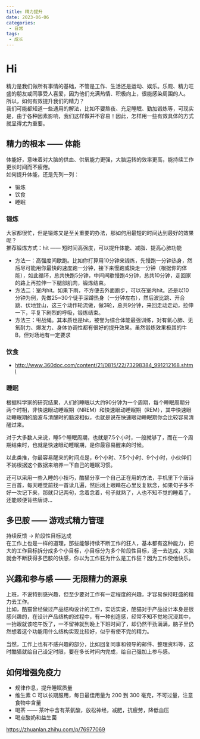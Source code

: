 ```yaml
---  
title: 精力提升
date: 2023-06-06
categories:  
 - 日常  
tags:  
 - 成长  
---  
```

# Hi
精力是我们做所有事情的基础，不管是工作、生活还是运动、娱乐。乐观、精力旺盛的朋友或同事受人喜爱，因为他们充满热情、积极向上，很能感染周围的人。
所以，如何有效提升我们的精力？  
我们可能都知道一些通用的解法，比如不要熬夜、充足睡眠、勤加锻炼等，可现实是，由于各种因素影响，我们这样做并不容易！因此，怎样用一些有效具体的方式就显得尤为重要。
## 精力的根本 —— 体能
体能好，意味着对大脑的供血、供氧能力更强，大脑运转的效率更高，能持续工作更长时间而不疲倦。  
如何提升体能，还是先列一列：
* 锻炼
* 饮食
* 睡眠
### 锻炼
大家都很忙，但是锻炼又是至关重要的办法，那如何用最短的时间达到最好的效果呢？  
推荐锻炼方式：hit —— 短时间高强度，可以提升体能、减脂、提高心肺功能  

* 方法一：高强度间歇跑。比如你打算用10分钟来锻炼，先慢跑一分钟热身，然后尽可能用你最快的速度跑一分钟，接下来慢跑或快走一分钟（根据你的体能），如此循环，总共快跑5分钟，中间间歇慢跑4分钟，总共10分钟，走回家的路上再拉伸一下腿部肌肉，锻炼结束。
* 方法二：室内hit。如果下雨，不方便去外面跑步，可以在室内hit。还是以10分钟为例，先做25~30个徒手深蹲热身（一分钟左右），然后波比跳、开合跳、伏地登山，这三个动作轮流做，做3轮，总共9分钟，来回走动走动，拉伸一下，平复下剧烈的呼吸，锻炼结束。
* 方法三：甩战绳。其本质也是hit，被誉为综合体能最强训练，对有氧心肺、无氧耐力、爆发力、身体协调性都有很好的提升效果。虽然锻炼效果极其的牛B，但对场地有一定要求

### 饮食
* http://www.360doc.com/content/21/0815/22/73298384_991212168.shtml

### 睡眠
根据科学家的研究结果，人们的睡眠以大约90分钟为一个周期，每个睡眠周期分两个时相，非快速眼动睡眠期（NREM）和快速眼动睡眠期（REM），其中快速眼动睡眠期的脑波与清醒时的脑波相似，也就是说在快速眼动睡眠期你会比较容易清醒过来。

对于大多数人来说，睡5个睡眠周期，也就是7.5个小时，一般就够了，而在一个周期结束时，也就是快速眼动睡眠期，是你最容易醒来的时候。

以此类推，你最容易醒来的时间点是，6个小时、7.5个小时、9个小时，小伙伴们不妨根据这个数据来培养一下自己的睡眠习惯。

还可以采用一些入睡的小技巧，酷猫分享一个自己正在用的方法，手机里下个唐诗三百首，每天睡觉前找一首读几遍，然后闭上眼睛在心里反复默念，如果句子多不好一次记下来，那就只记两句，念着念着，句子就熟了，人也不知不觉的睡着了，还能顺便背些唐诗…

## 多巴胺 —— 游戏式精力管理
持续反馈 -> 阶段性目标达成  
在工作上也是一样的道理，那些能够持续不断工作的狂人，基本都有这种能力，把大的工作目标拆分成多个小目标，小目标分为多个阶段性目标，逐一去达成，大脑就会不断获得多巴胺的快感，你以为工作狂为什么是工作狂？因为工作使他快乐。

## 兴趣和参与感 —— 无限精力的源泉
上班，不说特别感兴趣，但至少要对工作有一定程度的兴趣，才容易保持旺盛的精力去工作。  
比如，酷猫曾经做过产品结构设计的工作，实话实说，酷猫对于产品设计本身是很感兴趣的，在设计产品结构的过程中，有一种创造感，经常不知不觉地沉浸其中，一抬眼就该吃午饭了，一不留神就到晚上下班时间了，却仍然干劲满满，脑子里仍然想着这个功能用什么结构实现比较好，似乎有使不完的精力。  

当然，工作上也有不感兴趣的部分，比如回复同事和领导的邮件、整理资料等，这时酷猫就给自己设定时限，要在多长时间内完成，给自己强加上参与感。

## 如何增强免疫力
* 规律作息，提升睡眠质量
* 维生素 C 可以长期服用，每日最佳用量为 200 到 300 毫克，不可过量，注意食物中含量
* 喝茶 —— 茶叶中含有茶氨酸，放松神经，减肥，抗疲劳，降低血压
* 喝点酸奶和益生菌

https://zhuanlan.zhihu.com/p/76977069